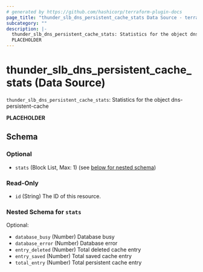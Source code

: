 ```yaml
---
# generated by https://github.com/hashicorp/terraform-plugin-docs
page_title: "thunder_slb_dns_persistent_cache_stats Data Source - terraform-provider-thunder"
subcategory: ""
description: |-
  thunder_slb_dns_persistent_cache_stats: Statistics for the object dns-persistent-cache
  PLACEHOLDER
---
```


# thunder_slb_dns_persistent_cache_stats (Data Source)

`thunder_slb_dns_persistent_cache_stats`: Statistics for the object dns-persistent-cache

__PLACEHOLDER__



<!-- schema generated by tfplugindocs -->
## Schema

### Optional

- `stats` (Block List, Max: 1) (see [below for nested schema](#nestedblock--stats))

### Read-Only

- `id` (String) The ID of this resource.

<a id="nestedblock--stats"></a>
### Nested Schema for `stats`

Optional:

- `database_busy` (Number) Database busy
- `database_error` (Number) Database error
- `entry_deleted` (Number) Total deleted cache entry
- `entry_saved` (Number) Total saved cache entry
- `total_entry` (Number) Total persistent cache entry


